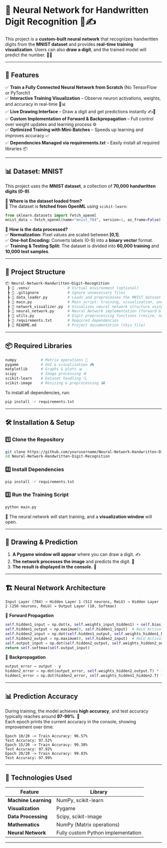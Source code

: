 # 🚀 Neural Network for Handwritten Digit Recognition 🧠✍️

This project is a **custom-built neural network** that recognizes handwritten digits from the **MNIST dataset** and provides **real-time training visualization**. Users can also **draw a digit**, and the trained model will predict the number. 🔢✨

---

## 🌟 Features
✅ **Train a Fully Connected Neural Network from Scratch** (No TensorFlow or PyTorch!)  
✅ **Interactive Training Visualization** – Observe neuron activations, weights, and accuracy in real-time 🎨📊  
✅ **Live Drawing Interface** – Draw a digit and get predictions instantly ✍️🤖  
✅ **Custom Implementation of Forward & Backpropagation** – Full control over weight updates and learning process ⚙️  
✅ **Optimized Training with Mini-Batches** – Speeds up learning and improves accuracy 📈  
✅ **Dependencies Managed via requirements.txt** – Easily install all required libraries 📦

---

## 📊 Dataset: MNIST
This project uses the **MNIST dataset**, a collection of **70,000 handwritten digits (0-9)**.

🔹 **Where is the dataset loaded from?**  
📌 The dataset is **fetched from OpenML** using `scikit-learn`:
```python
from sklearn.datasets import fetch_openml
mnist_data = fetch_openml(name="mnist_784", version=1, as_frame=False)
```

🔹 **How is the data processed?**  
✅ **Normalization:** Pixel values are scaled between **[0,1]**.  
✅ **One-hot Encoding:** Converts labels (0-9) into a **binary vector** format.  
✅ **Training & Testing Split:** The dataset is divided into **60,000 training** and **10,000 test samples**.  

---

## 📂 Project Structure
```bash
📦 Neural-Network-Handwritten-Digit-Recognition
 ┣ 📂 .venv/                 # Virtual environment (optional)
 ┣ 📜 .gitignore             # Ignore unnecessary files
 ┣ 📜 data_loader.py         # Loads and preprocesses the MNIST dataset
 ┣ 📜 main.py                # Main script: training, visualization, and prediction
 ┣ 📜 network_visualizer.py  # Visualizes neural network structure using Pygame
 ┣ 📜 neural_network.py      # Neural Network implementation (forward & backpropagation)
 ┣ 📜 utils.py               # Digit preprocessing functions (resize, normalize, center)
 ┣ 📜 requirements.txt       # Required dependencies
 ┣ 📜 README.md              # Project documentation (this file)
```

---

## 📦 Required Libraries
```bash
numpy           # Matrix operations 🧮
pygame          # GUI & visualization 🎮
matplotlib      # Graphs & plots 📊
scipy           # Image processing ⚙️
scikit-learn    # Dataset handling 🔍
scikit-image    # Resizing & preprocessing 🖼
```

To install all dependencies, run:
```bash
pip install -r requirements.txt
```

---

## 🛠 Installation & Setup
### 1️⃣ Clone the Repository
```bash
git clone https://github.com/yourusername/Neural-Network-Handwritten-Digit-Recognition.git
cd Neural-Network-Handwritten-Digit-Recognition
```

### 2️⃣ Install Dependencies
```bash
pip install -r requirements.txt
```

### 3️⃣ Run the Training Script
```bash
python main.py
```
🚀 The neural network will start training, and a **visualization window** will open.

---

## 🎨 Drawing & Prediction
1. **A Pygame window will appear** where you can draw a digit. ✍️  
2. **The network processes the image** and predicts the digit. 🧠  
3. **The result is displayed in the console.** 🎯  

---

## 🏗 Neural Network Architecture
```
Input Layer (784) → Hidden Layer 1 (512 neurons, ReLU) → Hidden Layer 2 (256 neurons, ReLU) → Output Layer (10, Softmax)
```
📌 **Forward Propagation**
```python
self.hidden1_input = np.dot(x, self.weights_input_hidden1) + self.bias_hidden1
self.hidden1_output = np.maximum(0, self.hidden1_input)  # ReLU Activation
self.hidden2_input = np.dot(self.hidden1_output, self.weights_hidden1_hidden2) + self.bias_hidden2
self.hidden2_output = np.maximum(0, self.hidden2_input)  # ReLU Activation
self.output_input = np.dot(self.hidden2_output, self.weights_hidden2_output) + self.bias_output
return self.softmax(self.output_input)
```

📌 **Backpropagation**
```python
output_error = output - y
hidden2_error = np.dot(output_error, self.weights_hidden2_output.T) * (self.hidden2_input > 0)
hidden1_error = np.dot(hidden2_error, self.weights_hidden1_hidden2.T) * (self.hidden1_input > 0)
```

---

## 📊 Prediction Accuracy
During training, the model achieves **high accuracy**, and test accuracy typically reaches around **97-99%**. 🎯  
Each epoch prints the current accuracy in the console, showing improvement over time:
```plaintext
Epoch 10/20 -> Train Accuracy: 96.57%
Test Accuracy: 97.52%
Epoch 15/20 -> Train Accuracy: 99.38%
Test Accuracy: 97.92%
Epoch 20/20 -> Train Accuracy: 99.83%
Test Accuracy: 97.99%
```

---

## 🔧 Technologies Used
| Feature                 | Library        |
|-------------------------|---------------|
| **Machine Learning**    | NumPy, scikit-learn |
| **Visualization**       | Pygame        |
| **Data Processing**     | Scipy, scikit-image |
| **Mathematics**        | NumPy (Matrix operations) |
| **Neural Network**      | Fully custom Python implementation |

---


